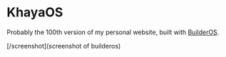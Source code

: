 # KhayaOS

Probably the 100th version of my personal website, built with [BuilderOS](https://builderos.dev).

[/screenshot](screenshot of builderos)
